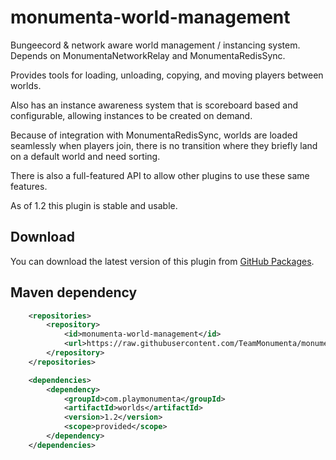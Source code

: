 # monumenta-world-management

Bungeecord & network aware world management / instancing system. Depends on MonumentaNetworkRelay and MonumentaRedisSync.

Provides tools for loading, unloading, copying, and moving players between worlds.

Also has an instance awareness system that is scoreboard based and configurable, allowing instances to be created on demand.

Because of integration with MonumentaRedisSync, worlds are loaded seamlessly when players join, there is no transition where they briefly land on a default world and need sorting.

There is also a full-featured API to allow other plugins to use these same features.

As of 1.2 this plugin is stable and usable.

## Download
You can download the latest version of this plugin from [GitHub Packages](https://github.com/TeamMonumenta/monumenta-world-management/packages).

## Maven dependency
```xml
    <repositories>
        <repository>
            <id>monumenta-world-management</id>
            <url>https://raw.githubusercontent.com/TeamMonumenta/monumenta-world-management/master/mvn-repo/</url>
        </repository>
    </repositories>

    <dependencies>
        <dependency>
            <groupId>com.playmonumenta</groupId>
            <artifactId>worlds</artifactId>
            <version>1.2</version>
            <scope>provided</scope>
        </dependency>
    </dependencies>
```
